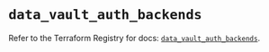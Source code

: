 # `data_vault_auth_backends`

Refer to the Terraform Registry for docs: [`data_vault_auth_backends`](https://registry.terraform.io/providers/hashicorp/vault/4.7.0/docs/data-sources/auth_backends).

